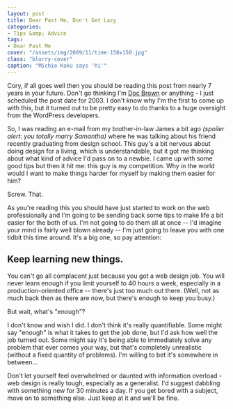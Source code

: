 ```yaml
---
layout: post
title: Dear Past Me, Don't Get Lazy
categories:
- Tips &amp; Advice
tags:
- Dear Past Me
cover: "/assets/img/2009/11/time-150x150.jpg"
class: "blurry-cover"
caption: "Michio Kaku says 'hi'"
---
```


Cory, if all goes well then you should be reading this post from nearly 7 years in your future. Don't go thinking I'm [Doc Brown](http://en.wikipedia.org/wiki/Doc_Brown) or anything - I just scheduled the post date for 2003. I don't know why I'm the first to come up with this, but it turned out to be pretty easy to do thanks to a huge oversight from the WordPress developers.

So, I was reading an e-mail from my brother-in-law James a bit ago _(spoiler alert: you totally marry Samantha)_ where he was talking about his friend recently graduating from design school. This guy's a bit nervous about doing design for a living, which is understandable, but it got me thinking about what kind of advice I'd pass on to a newbie. I came up with some good tips but then it hit me: this guy is my competition. Why in the world would I want to make things harder for myself by making them easier for him?

Screw. That.

As you're reading this you should have just started to work on the web professionally and I'm going to be sending back some tips to make life a bit easier for the both of us. I'm not going to do them all at once -- I'd imagine your mind is fairly well blown already -- I'm just going to leave you with one tidbit this time around. It's a big one, so pay attention:


## Keep learning new things.


You can't go all complacent just because you got a web design job. You will never learn enough if you limit yourself to 40 hours a week, especially in a production-oriented office -- there's just too much out there. (Well, not as much back then as there are now, but there's enough to keep you busy.)

But wait, what's "enough"?

I don't know and wish I did. I don't think it's really quantifiable. Some might say "enough" is what it takes to get the job done, but I'd ask how well the job turned out. Some might say it's being able to immediately solve any problem that ever comes your way, but that's completely unrealistic (without a fixed quantity of problems). I'm willing to bet it's somewhere in between...

Don't let yourself feel overwhelmed or daunted with information overload - web design is really tough, especially as a generalist. I'd suggest dabbling with something new for 30 minutes a day. If you get bored with a subject, move on to something else. Just keep at it and we'll be fine.
